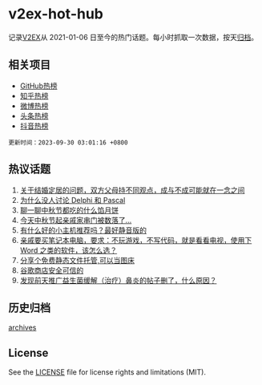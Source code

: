 # v2ex-hot-hub

 记录[V2EX](https://www.v2ex.com/)从 2021-01-06 日至今的热门话题。每小时抓取一次数据，按天[归档](archives)。
 
 ## 相关项目

- [GitHub热榜](https://github.com/it985/github-hot-hub)
- [知乎热榜](https://github.com/it985/zhihu-hot-hub)
- [微博热榜](https://github.com/it985/weibo-hot-hub)
- [头条热榜](https://github.com/it985/toutiao-hot-hub)
- [抖音热榜](https://github.com/it985/douyin-hot-hub)


 `更新时间：2023-09-30 03:01:16 +0800`

## 热议话题

1. [关于结婚定居的问题，双方父母持不同观点，成与不成可能就在一念之间](https://www.v2ex.com/t/978135)
1. [为什么没人讨论 Delphi 和 Pascal](https://www.v2ex.com/t/978109)
1. [聊一聊中秋节都吃的什么馅月饼](https://www.v2ex.com/t/978137)
1. [今天中秋节起亲戚家串门被数落了...](https://www.v2ex.com/t/978181)
1. [有什么好的小主机推荐吗？最好静音版的](https://www.v2ex.com/t/978101)
1. [亲戚要买笔记本电脑，要求：不玩游戏，不写代码，就是看看电视，使用下 Word 之类的软件，该怎么选？](https://www.v2ex.com/t/978178)
1. [分享个免费静态文件托管,可以当图床](https://www.v2ex.com/t/978104)
1. [谷歌商店安全可信的](https://www.v2ex.com/t/978127)
1. [发现前天推广益生菌缓解（治疗）鼻炎的帖子删了，什么原因？](https://www.v2ex.com/t/978115)

## 历史归档

[archives](archives)

## License

See the [LICENSE](LICENSE) file for license rights and limitations (MIT).
